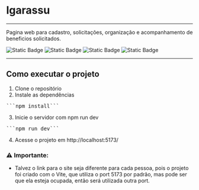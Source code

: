 # Igarassu

---

Pagina web para cadastro, solicitações, organização e acompanhamento de beneficios solicitados.

![Static Badge](https://img.shields.io/badge/Vite-@6.3.5-004846?logo=vite&logoColor=FEC81E&labelColor=f1f1&color=004846&style=flat)
![Static Badge](https://img.shields.io/badge/npm-@11.3.0-004846?logo=nodedotjs&logoColor=#5FA04E&labelColor=f1f1&color=004846&style=flat)
![Static Badge](https://img.shields.io/badge/React-@19.1.0-004846?logo=react&logoColor=#61DAFB&labelColor=f1f1&color=004846&style=flat)
![Static Badge](https://img.shields.io/badge/Laravel-@19.1.0-004846?logo=laravel&logoColor=#FF2D20&labelColor=f1f1&color=004846&style=flat)

---

## Como executar o projeto

1. Clone o repositório
2. Instale as dependências
 <pre>```npm install```</pre>
3. Inicie o servidor com npm run dev
 <pre>```npm run dev```</pre>
4. Acesse o projeto em http://localhost:5173/

### ⚠️ Importante:

-   Talvez o link para o site seja diferente para cada pessoa, pois o projeto foi criado com o Vite, que utiliza o port 5173 por padrão, mas pode ser que ela esteja ocupada, então será utilizada outra port.
